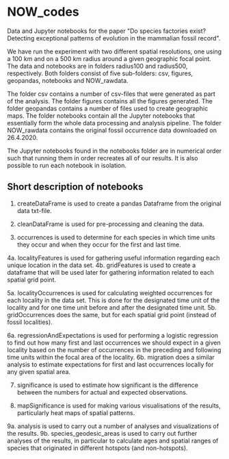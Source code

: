 # NOW_codes

Data and Jupyter notebooks for the paper "Do species factories exist? Detecting exceptional patterns of evolution in the mammalian fossil record".

We have run the experiment with two different spatial resolutions, one using a 100 km and on a 500 km radius around a given geographic focal point. The data and notebooks are in folders radius100 and radius500, respectively. Both folders consist of five sub-folders: csv, figures, geopandas, notebooks and NOW_rawdata. 

The folder csv contains a number of csv-files that were generated as part of the analysis. The folder figures contains all the figures generated. The folder geopandas contains a number of files used to create geographic maps. The folder notebooks contain all the Jupyter notebooks that essentially form the whole data processing and analysis pipeline. The folder NOW_rawdata contains the original fossil occurrence data downloaded on 26.4.2020.

The Jupyter notebooks found in the notebooks folder are in numerical order such that running them in order recreates all of our results. It is also possible to run each notebook in isolation.

## Short description of notebooks

1. createDataFrame is used to create a pandas Dataframe from the original data txt-file.

2. cleanDataFrame is used for pre-processing and cleaning the data.

3. occurrences is used to determine for each species in which time units they occur and when they occur for the first and last time.

4a. localityFeatures is used for gathering useful information regarding each unique location in the data set. 4b. gridFeatures is used to create a dataframe that will be used later for gathering information related to each spatial grid point.

5a. localityOccurrences is used for calculating weighted occurrences for each locality in the data set. This is done for the designated time unit of the locality and for one time unit before and after the designated time unit. 5b. gridOccurrences does the same, but for each spatial grid point (instead of fossil localities).

6a. regressionAndExpectations is used for performing a logistic regression to find out how many first and last occurrences we should expect in a given locality based on the number of occurrences in the preceding and following time units within the focal area of the locality. 6b. migration does a similar analysis to estimate expectations for first and last occurrences locally for any given spatial area.

7. significance is used to estimate how significant is the difference between the numbers for actual and expected observations.

8. mapSignificance is used for making various visualisations of the results, particularly heat maps of spatial patterns.

9a. analysis is used to carry out a number of analyses and visualizations of the results. 9b. species_geodesic_areas is used to carry out further analyses of the results, in particular to calculate ages and spatial ranges of species that originated in different hotspots (and non-hotspots).


